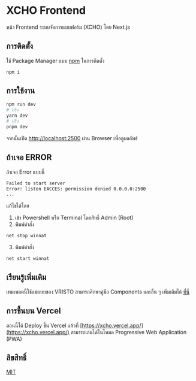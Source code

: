 # XCHO Frontend

หน้า Frontend ระบบจัดการแบบฟอร์ม (XCHO) โดย Next.js

## การติดตั้ง

ใช้ Package Manager แบบ [npm](/) ในการติดตั้ง

```bash
npm i
```

## การใช้งาน

```bash
npm run dev
# หรือ
yarn dev
# หรือ
pnpm dev
```
จากนั้นเปิด [http://localhost:2500](http://localhost:2500) ผ่าน Browser เพื่อดูผลลัพธ์

## ถ้าเจอ ERROR

ถ้าเจอ Error แบบนี้
```bash
Failed to start server
Error: listen EACCES: permission denied 0.0.0.0:2500
...
```
แก้ไขได้โดย
1. เข้า Powershell หรือ Terminal โดยสิทธิ์ Admin (Root)
2. พิมพ์คำสั่ง 
```bash 
net stop winnat
```
3. พิมพ์คำสั่ง 
```bash
net start winnat
```

## เรียนรู้เพิ่มเติม

เทมเพลตนี้ใช้แม่แบบของ VRISTO สามารถศึกษาคู่มือ Components และอื่น ๆ เพิ่มเติมได้ [ที่นี่](https://react.vristo.sbthemes.com/)

## การขึ้นบน Vercel

ตอนนี้ได้ Deploy ขึ้น Vercel แล้วที่ [https://xcho.vercel.app/](https://xcho.vercel.app/) สามารถเล่นได้ในโหมด Progressive Web Application (PWA)

## ลิขสิทธิ์

[MIT](https://choosealicense.com/licenses/mit/)